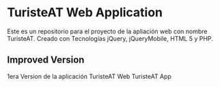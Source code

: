 ﻿# TuristeAT Web Application
Este es un repositorio para el proyecto de la apliación web con nombre TuristeAT.
Creado con Tecnologías jQuery, jQueryMobile, HTML 5 y PHP.
## Improved Version  
 1era Version de la aplicación TuristeAT Web
TuristeAT App

